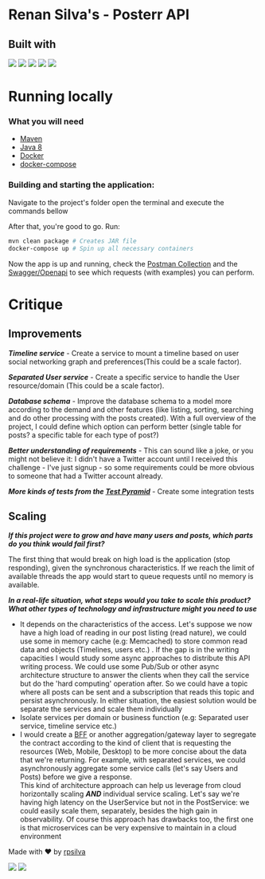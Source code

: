 # Renan Silva's - Posterr API
## Built with

<a href="https://spring.io/" target="_blank"><img src="https://img.shields.io/badge/spring-%236DB33F.svg?style=for-the-badge&logo=spring&logoColor=white" target="_blank" ></a>
<a href="https://www.oracle.com/java/technologies/downloads" target="_blank"><img src="https://img.shields.io/badge/java-%23ED8B00.svg?style=for-the-badge&logo=java&logoColor=white" target="_blank" ></a>
<a href="https://github.com/docker" target="_blank"><img src="https://img.shields.io/badge/docker-%230db7ed.svg?style=for-the-badge&logo=docker&logoColor=white" target="_blank" ></a>
<a href="https://maven.apache.org/" target="_blank"><img src="https://img.shields.io/badge/Apache%20Maven-C71A36?style=for-the-badge&logo=Apache%20Maven&logoColor=white" target="_blank" ></a>
<a href="https://www.postgresql.org/" target="_blank"><img src="https://img.shields.io/badge/postgres-%23316192.svg?style=for-the-badge&logo=postgresql&logoColor=white" target="_blank" ></a>

# Running locally
### What you will need

* [Maven](https://maven.apache.org/)
* [Java 8](https://www.oracle.com/java/technologies/downloads/) 
* [Docker](https://github.com/docker)
* [docker-compose](https://github.com/docker/compose)

### Building and starting the application:
Navigate to the project's folder open the terminal and execute the commands bellow

After that, you're good to go. Run:
```sh
mvn clean package # Creates JAR file 
docker-compose up # Spin up all necessary containers
```
Now the app is up and running, check the [Postman Collection](./docs/postman/Postter%20-%20Collection.json) and the [Swagger/Openapi](./docs/openapi.yaml) to see which requests (with examples) you can perform.
# Critique
## Improvements
***Timeline service*** - Create a service to mount a timeline based on user social networking graph and preferences(This could be a scale factor). <br/>

***Separated User service*** - Create a specific service to handle the User resource/domain (This could be a scale factor). <br/>

***Database schema*** - Improve the database schema to a model more according to the demand and other features (like listing, sorting, searching and do other processing with the posts created). With a full overview of the project, I could define which option can perform better (single table for posts? a specific table for each type of post?)

***Better understanding of requirements*** - This can sound like a joke, or you might not believe it: I didn't have a Twitter account until I received this challenge - I've just signup - so some requirements could be more obvious to someone that had a Twitter account already.

***More kinds of tests from the [Test Pyramid](https://martinfowler.com/articles/practical-test-pyramid.html)*** - Create some integration tests


## Scaling
***If this project were to grow and have many users and posts, which parts do you think would fail first?***

The first thing that would break on high load is the application (stop responding), given the synchronous characteristics. If we reach the limit of available threads the app would start to queue requests until no memory is available. 

***In a real-life situation, what steps would you take to scale this product? What other types of technology and infrastructure might you need to use***

- It depends on the characteristics of the access. Let's suppose we now have a high load of reading in our post listing (read nature), we could use some in memory cache (e.g: Memcached) to store common read data and objects (Timelines, users etc.) .
If the gap is in the writing capacities I would study some async approaches to distribute this API writing process. We could use some Pub/Sub or other async architecture structure to answer the clients when they call the service but do the 'hard computing' operation after. So we could have a topic where all posts can be sent and a subscription that reads this topic and persist asynchronously.
In either situation, the easiest solution would be separate the services and scale them individually
- Isolate services per domain or business function (e.g: Separated user service, timeline service etc.)
- I would create a [BFF](https://medium.com/mobilepeople/backend-for-frontend-pattern-why-you-need-to-know-it-46f94ce420b0) or another aggregation/gateway layer to segregate the contract according to the kind of client that is requesting the resources (Web, Mobile, Desktop) to be more concise about the data that we're returning. For example, with separated services, we could asynchronously aggregate some service calls (let's say Users and Posts) before we give a response.<br/> This kind of architecture approach can help us leverage from cloud horizontally scaling ***AND*** individual service scaling. Let's say we're having high latency on the UserService but not in the PostService: we could easily scale them, separately, besides the high gain in observability.
  Of course this approach has drawbacks too, the first one is that microservices can be very expensive to maintain in a cloud environment  

Made with ❤ by [rpsilva](https://www.linkedin.com/in/renan-silva-06018a104/?locale=en_US)
<div>  
  <a href = "mailto:rpedrodasilva10@gmail.com"><img src="https://img.shields.io/badge/-Gmail-%23333?style=for-the-badge&logo=gmail&logoColor=white" target="_blank"></a>
  <a href="https://www.linkedin.com/in/renan-silva-06018a104/?locale=en_US" target="_blank"><img src="https://img.shields.io/badge/-LinkedIn-%230077B5?style=for-the-badge&logo=linkedin&logoColor=white" target="_blank"></a>  
</div>
